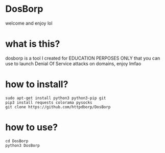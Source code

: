 # DosBorp
welcome and enjoy lol



# what is this?

dosborp is a tool I created for EDUCATION PERPOSES ONLY
that you can use to launch Denial Of Service attacks on domains,
enjoy lmfao

# how to install?

    sudo apt-get install python3 python3-pip git
    pip3 install requests colorama pysocks
    git clone https://github.com/httpdborp/DosBorp
    
# how to use?

    cd DosBorp
    python3 DosBorp
